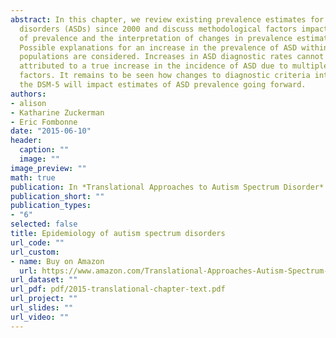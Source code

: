 ```yaml
---
abstract: In this chapter, we review existing prevalence estimates for autism spectrum
  disorders (ASDs) since 2000 and discuss methodological factors impacting the estimation
  of prevalence and the interpretation of changes in prevalence estimates over time.
  Possible explanations for an increase in the prevalence of ASD within and across
  populations are considered. Increases in ASD diagnostic rates cannot currently be
  attributed to a true increase in the incidence of ASD due to multiple confounding
  factors. It remains to be seen how changes to diagnostic criteria introduced in
  the DSM-5 will impact estimates of ASD prevalence going forward.
authors:
- alison
- Katharine Zuckerman
- Eric Fombonne
date: "2015-06-10"
header:
  caption: ""
  image: ""
image_preview: ""
math: true
publication: In *Translational Approaches to Autism Spectrum Disorder*
publication_short: ""
publication_types:
- "6"
selected: false
title: Epidemiology of autism spectrum disorders
url_code: ""
url_custom:
- name: Buy on Amazon
  url: https://www.amazon.com/Translational-Approaches-Autism-Spectrum-Disorder/dp/3319163205
url_dataset: ""
url_pdf: pdf/2015-translational-chapter-text.pdf
url_project: ""
url_slides: ""
url_video: ""
---
```

